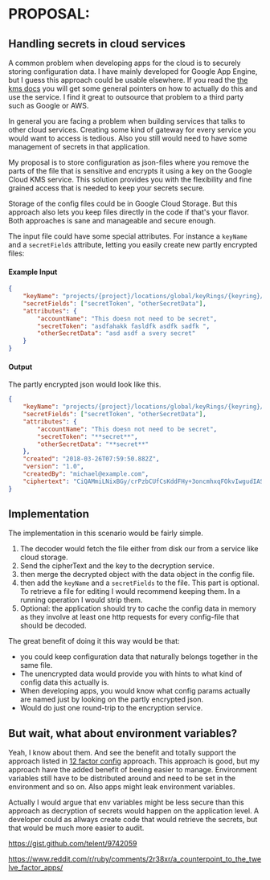 # PROPOSAL:
## Handling secrets in cloud services

A common problem when developing apps for the cloud is to securely storing configuration data. I have mainly 
developed for Google App Engine, but I guess this approach could be usable elsewhere. If you read the 
[the kms docs] you will get some general pointers on how to actually do this and use the service. I find it 
great to outsource that problem to a third party such as Google or AWS.

In general you are facing a problem when building services that talks to other cloud services. Creating some 
kind of gateway for every service you would want to access is tedious. Also you still would need to have some 
management of secrets in that application.

My proposal is to store configuration as json-files where you remove the parts of the file that is sensitive 
and encrypts it using a key on the Google Cloud KMS service. This solution provides you with the flexibility 
and fine grained access that is needed to keep your secrets secure.

Storage of the config files could be in Google Cloud Storage. But this approach also lets you keep files 
directly in the code if that's your flavor. Both approaches is sane and manageable and secure enough.

The input file could have some special attributes. For instance a `keyName` and a `secretFields` attribute, 
letting you easily create new partly encrypted files:

#### Example Input 

```json
{
    "keyName": "projects/{project}/locations/global/keyRings/{keyring}/cryptoKeys/{key}",
    "secretFields": ["secretToken", "otherSecretData"],
    "attributes": {
        "accountName": "This doesn not need to be secret",
        "secretToken": "asdfahakk fasldfk asdfk sadfk ",
        "otherSecretData": "asd asdf a svery secret"
    }
}
```

#### Output
The partly encrypted json would look like this.

```json
{
    "keyName": "projects/{project}/locations/global/keyRings/{keyring}/cryptoKeys/{key}",
    "secretFields": ["secretToken", "otherSecretData"],
    "attributes": {
        "accountName": "This doesn not need to be secret",
        "secretToken": "**secret**",
        "otherSecretData": "**secret**"
    },
    "created": "2018-03-26T07:59:50.882Z",
    "version": "1.0",
    "createdBy": "michael@example.com",
    "ciphertext": "CiQAMmiLNixBGy/crPzbCUfCsKddFHy+3oncmhxqFOkvIwgudIASVACfhteQXjaPRrc5URl36QZIYkUa5MFVq2KPB7lNTqYcqFjLGYYAyaGXvYCyGJzy88vAJ8T3qijuCjifswKGKpLPrl+n999IhgwCIiiPUoVk+FMt1w=="
}
```

## Implementation

The implementation in this scenario would be fairly simple. 

1. The decoder would fetch the file either from disk our from a service like cloud storage.
2. Send the cipherText and the key to the decryption service.
3. then merge the decrypted object with the data object in the config file.
4. then add the `keyName` and a `secretFields` to the file. This part is optional. To retrieve a file for 
editing I would recommend keeping them. In a running operation I would strip them.
5. Optional: the application should try to cache the config data in memory as they involve at least one 
http requests for every config-file that should be decoded.

The great benefit of doing it this way would be that:

* you could keep configuration data that naturally belongs together in the same file. 
* The unencrypted data would provide you with hints to what kind of config data this actually is.
* When developing apps, you would know what config params actually are named just by looking on the 
partly encrypted json.
* Would do just one round-trip to the encryption service.

## But wait, what about environment variables?
Yeah, I know about them. And see the benefit and totally support the approach listed in [12 factor config] approach. This approach is good, but my approach have the added benefit of beeing easier to manage. Environment variables still have to be distributed around and need to be set in the environment and so on. Also apps might leak environment variables.

Actually I would argue that env variables might be less secure than this approach as decryption of secrets would happen on the application level. A developer could as allways create code that would retrieve the secrets, but that would be much more easier to audit.

[the kms docs]: https://cloud.google.com/kms/docs/store-secrets
[12 factor config]: https://12factor.net/config

https://gist.github.com/telent/9742059

https://www.reddit.com/r/ruby/comments/2r38xr/a_counterpoint_to_the_twelve_factor_apps/







